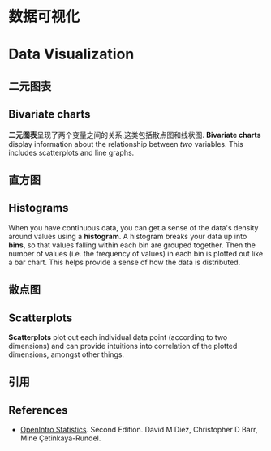 # 数据可视化
# Data Visualization

## 二元图表
## Bivariate charts

**二元图表**呈现了两个变量之间的关系,这类包括散点图和线状图.
__Bivariate charts__ display information about the relationship between _two_ variables. This includes scatterplots and line graphs.

## 直方图
## Histograms

When you have continuous data, you can get a sense of the data's density around values using a __histogram__. A histogram breaks your data up into __bins__, so that values falling within each bin are grouped together. Then the number of values (i.e. the frequency of values) in each bin is plotted out like a bar chart. This helps provide a sense of how the data is distributed.

## 散点图
## Scatterplots

__Scatterplots__ plot out each individual data point (according to two dimensions) and can provide intuitions into correlation of the plotted dimensions, amongst other things.

## 引用
## References

- [OpenIntro Statistics](https://www.openintro.org/stat/textbook.php?stat_book=os). Second Edition. David M Diez, Christopher D Barr, Mine Çetinkaya-Rundel.
